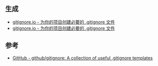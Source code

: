## 生成

- [gitignore.io - 为你的项目创建必要的 .gitignore 文件](https://www.toptal.com/developers/gitignore)
- [gitignore.io - 为你的项目创建必要的 .gitignore 文件](https://gitignore.io/)

## 参考

- [GitHub - github/gitignore: A collection of useful .gitignore templates](https://github.com/github/gitignore)